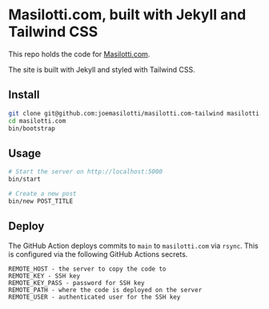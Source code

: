 # Masilotti.com, built with Jekyll and Tailwind CSS

This repo holds the code for [Masilotti.com](https://masilotti.com).

The site is built with Jekyll and styled with Tailwind CSS.

## Install

```bash
git clone git@github.com:joemasilotti/masilotti.com-tailwind masilotti.com
cd masilotti.com
bin/bootstrap
```

## Usage

```bash
# Start the server on http://localhost:5000
bin/start

# Create a new post
bin/new POST_TITLE
```

## Deploy

The GitHub Action deploys commits to `main` to `masilotti.com` via `rsync`. This is configured via the following GitHub Actions secrets.

```
REMOTE_HOST - the server to copy the code to
REMOTE_KEY - SSH key
REMOTE_KEY_PASS - password for SSH key
REMOTE_PATH - where the code is deployed on the server
REMOTE_USER - authenticated user for the SSH key
```
